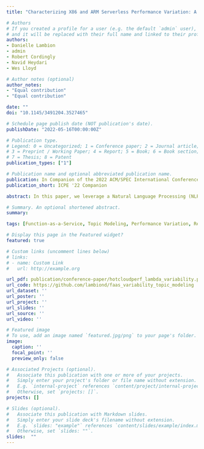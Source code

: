 ```yaml
---
title: "Characterizing X86 and ARM Serverless Performance Variation: A Natural Language Processing Case Study"

# Authors
# If you created a profile for a user (e.g. the default `admin` user), write the username (folder name) here 
# and it will be replaced with their full name and linked to their profile.
authors:
- Danielle Lambion
- admin
- Robert Cordingly
- Navid Heydari
- Wes Lloyd

# Author notes (optional)
author_notes:
- "Equal contribution"
- "Equal contribution"

date: ""
doi: "10.1145/3491204.3527465"

# Schedule page publish date (NOT publication's date).
publishDate: "2022-05-16T00:00:00Z"

# Publication type.
# Legend: 0 = Uncategorized; 1 = Conference paper; 2 = Journal article;
# 3 = Preprint / Working Paper; 4 = Report; 5 = Book; 6 = Book section;
# 7 = Thesis; 8 = Patent
publication_types: ["1"]

# Publication name and optional abbreviated publication name.
publication: In Companion of the 2022 ACM/SPEC International Conference on Performance Engineering
publication_short: ICPE '22 Companion

abstract: In this paper, we leverage a Natural Language Processing (NLP) pipeline for topic modeling consisting of three functions for data preprocessing, model training, and inferencing to analyze serverless platform performance variation. Specifically, we investigated performance using x86_64 and ARM64 processors over a 24-hour day starting at midnight local time on four cloud regions across three continents on AWS Lambda. We identified public cloud resource contention by leveraging the CPU steal metric, and examined relationships to NLP pipeline runtime. Intel x86_64 Xeon processors at the same clock rate as ARM64 processors (Graviton 2) were more than 23% faster for model training, but ARM64 processors were faster for data preprocessing and inferencing. Use of the Intel x86_64 architecture for the NLP pipeline was up to 33.4% more expensive than ARM64 as a result of incentivized pricing from the cloud provider and slower pipeline runtime due to greater resource contention for Intel processors.

# Summary. An optional shortened abstract.
summary: 

tags: [Function-as-a-Service, Topic Modeling, Performance Variation, Resource Contention, Serverless Computing]

# Display this page in the Featured widget?
featured: true

# Custom links (uncomment lines below)
# links:
# - name: Custom Link
#   url: http://example.org

url_pdf: publication/conference-paper/hotcloudperf_lambda_variability.pdf
url_code: https://github.com/lambiond/faas_variability_topic_modeling
url_dataset: ''
url_poster: ''
url_project: ''
url_slides: ''
url_source: ''
url_video: ''

# Featured image
# To use, add an image named `featured.jpg/png` to your page's folder. 
image:
  caption: ''
  focal_point: ''
  preview_only: false

# Associated Projects (optional).
#   Associate this publication with one or more of your projects.
#   Simply enter your project's folder or file name without extension.
#   E.g. `internal-project` references `content/project/internal-project/index.md`.
#   Otherwise, set `projects: []`.
projects: []

# Slides (optional).
#   Associate this publication with Markdown slides.
#   Simply enter your slide deck's filename without extension.
#   E.g. `slides: "example"` references `content/slides/example/index.md`.
#   Otherwise, set `slides: ""`.
slides:  ""
---
```

